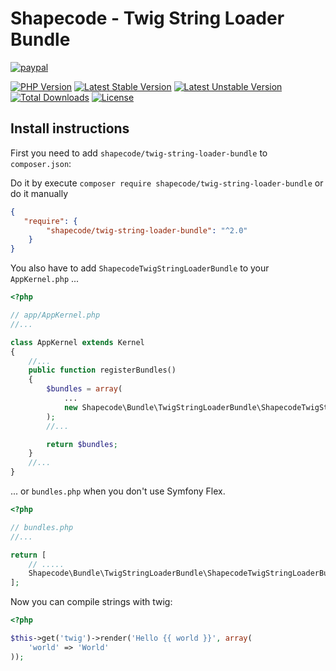 Shapecode - Twig String Loader Bundle
=======================

[![paypal](https://img.shields.io/badge/Donate-Paypal-blue.svg)](http://paypal.me/nloges)

[![PHP Version](https://img.shields.io/packagist/php-v/shapecode/twig-string-loader-bundle.svg)](https://packagist.org/packages/shapecode/twig-string-loader-bundle)
[![Latest Stable Version](https://img.shields.io/packagist/v/shapecode/twig-string-loader-bundle.svg?label=stable)](https://packagist.org/packages/shapecode/twig-string-loader-bundle)
[![Latest Unstable Version](https://img.shields.io/packagist/vpre/shapecode/twig-string-loader-bundle.svg?label=unstable)](https://packagist.org/packages/shapecode/twig-string-loader-bundle)
[![Total Downloads](https://img.shields.io/packagist/dt/shapecode/twig-string-loader-bundle.svg)](https://packagist.org/packages/shapecode/twig-string-loader-bundle)
[![License](https://img.shields.io/packagist/l/shapecode/twig-string-loader-bundle.svg)](https://packagist.org/packages/shapecode/twig-string-loader-bundle)

Install instructions
--------------------------------

First you need to add `shapecode/twig-string-loader-bundle` to `composer.json`:

Do it by execute `composer require shapecode/twig-string-loader-bundle` or do it manually

``` json
{
   "require": {
        "shapecode/twig-string-loader-bundle": "^2.0"
    }
}
```

You also have to add `ShapecodeTwigStringLoaderBundle` to your `AppKernel.php` ...

``` php
<?php

// app/AppKernel.php
//...

class AppKernel extends Kernel
{
    //...
    public function registerBundles()
    {
        $bundles = array(
            ...
            new Shapecode\Bundle\TwigStringLoaderBundle\ShapecodeTwigStringLoaderBundle(),
        );
        //...

        return $bundles;
    }
    //...
}
```

... or `bundles.php` when you don't use Symfony Flex.

``` php
<?php

// bundles.php
//...

return [
    // .....  
    Shapecode\Bundle\TwigStringLoaderBundle\ShapecodeTwigStringLoaderBundle::class => ['all' => true],
];
```

Now you can compile strings with twig:

``` php
<?php

$this->get('twig')->render('Hello {{ world }}', array(
    'world' => 'World'
));
```
